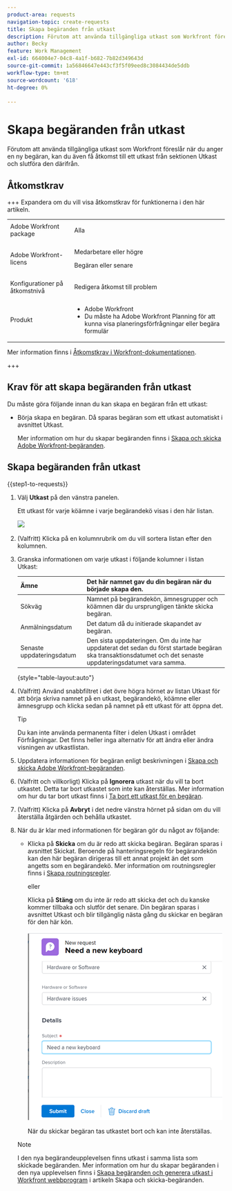 ```yaml
---
product-area: requests
navigation-topic: create-requests
title: Skapa begäranden från utkast
description: Förutom att använda tillgängliga utkast som Workfront föreslår när du anger en ny begäran, kan du även få åtkomst till ett utkast från sektionen Utkast och slutföra den därifrån.
author: Becky
feature: Work Management
exl-id: 664004e7-04c8-4a1f-b682-7b82d349643d
source-git-commit: 1a56846647e443cf3f5f09eed8c3084434de5ddb
workflow-type: tm+mt
source-wordcount: '618'
ht-degree: 0%

---
```


# Skapa begäranden från utkast

Förutom att använda tillgängliga utkast som Workfront föreslår när du anger en ny begäran, kan du även få åtkomst till ett utkast från sektionen Utkast och slutföra den därifrån.

## Åtkomstkrav

+++ Expandera om du vill visa åtkomstkrav för funktionerna i den här artikeln.

<table style="table-layout:auto"> 
 <col> 
 <col> 
 <tbody> 
  <tr> 
   <td role="rowheader">Adobe Workfront package</td> 
   <td> <p>Alla </p> </td> 
  </tr> 
  <tr> 
   <td role="rowheader">Adobe Workfront-licens</td> 
   <td> <p>Medarbetare eller högre</p>
   <p>Begäran eller senare</p>
    </td> 
  </tr> 
  <tr> 
   <td role="rowheader">Konfigurationer på åtkomstnivå</td> 
   <td> <p>Redigera åtkomst till problem</p>  </td> 
  </tr> 
  <tr> 
   <td role="rowheader"> Produkt</td> 
   <td> <ul><li>Adobe Workfront</li><li>Du måste ha Adobe Workfront Planning för att kunna visa planeringsförfrågningar eller begära formulär</td> 
  </tr> 
 </tbody> 
</table>

Mer information finns i [Åtkomstkrav i Workfront-dokumentationen](/help/quicksilver/administration-and-setup/add-users/access-levels-and-object-permissions/access-level-requirements-in-documentation.md).

+++

## Krav för att skapa begäranden från utkast

Du måste göra följande innan du kan skapa en begäran från ett utkast: 

* Börja skapa en begäran. Då sparas begäran som ett utkast automatiskt i avsnittet Utkast.

  Mer information om hur du skapar begäranden finns i [Skapa och skicka Adobe Workfront-begäranden](../../../manage-work/requests/create-requests/create-submit-requests.md).

## Skapa begäranden från utkast

{{step1-to-requests}}

1. Välj **Utkast** på den vänstra panelen.

   Ett utkast för varje köämne i varje begärandekö visas i den här listan.

   ![](assets/nwe-drafts-section-with-list-of-drafts-350x169.png)

1. (Valfritt) Klicka på en kolumnrubrik om du vill sortera listan efter den kolumnen.

1. Granska informationen om varje utkast i följande kolumner i listan Utkast:

   | Ämne | Det här namnet gav du din begäran när du började skapa den. |
   |---|---|
   | Sökväg | Namnet på begärandekön, ämnesgrupper och köämnen där du ursprungligen tänkte skicka begäran. |
   | Anmälningsdatum | Det datum då du initierade skapandet av begäran. |
   | Senaste uppdateringsdatum | Den sista uppdateringen. Om du inte har uppdaterat det sedan du först startade begäran ska transaktionsdatumet och det senaste uppdateringsdatumet vara samma. |

   {style="table-layout:auto"}

1. (Valfritt) Använd snabbfiltret i det övre högra hörnet av listan Utkast för att börja skriva namnet på en utkast, begärandekö, köämne eller ämnesgrupp och klicka sedan på namnet på ett utkast för att öppna det.

   >[!TIP]
   >
   >Du kan inte använda permanenta filter i delen Utkast i området Förfrågningar. Det finns heller inga alternativ för att ändra eller ändra visningen av utkastlistan.

1. Uppdatera informationen för begäran enligt beskrivningen i [Skapa och skicka Adobe Workfront-begäranden](../../../manage-work/requests/create-requests/create-submit-requests.md).
1. (Valfritt och villkorligt) Klicka på **Ignorera** utkast när du vill ta bort utkastet. Detta tar bort utkastet som inte kan återställas. Mer information om hur du tar bort utkast finns i [Ta bort ett utkast för en begäran](../../../manage-work/requests/create-requests/delete-request-draft.md).

1. (Valfritt) Klicka på **Avbryt** i det nedre vänstra hörnet på sidan om du vill återställa åtgärden och behålla utkastet.

1. När du är klar med informationen för begäran gör du något av följande:

   * Klicka på **Skicka** om du är redo att skicka begäran. Begäran sparas i avsnittet Skickat. Beroende på hanteringsregeln för begärandekön kan den här begäran dirigeras till ett annat projekt än det som angetts som en begärandekö. Mer information om routningsregler finns i [Skapa routningsregler](../../../manage-work/requests/create-and-manage-request-queues/create-routing-rules.md).

     eller

     Klicka på **Stäng** om du inte är redo att skicka det och du kanske kommer tillbaka och slutför det senare. Din begäran sparas i avsnittet Utkast och blir tillgänglig nästa gång du skickar en begäran för den här kön.

     ![](assets/nwe-submit-close-discard-draft-buttons-on-new-request-350x340.png)

     När du skickar begäran tas utkastet bort och kan inte återställas.

   >[!NOTE]
   >
   >I den nya begärandeupplevelsen finns utkast i samma lista som skickade begäranden.
   >Mer information om hur du skapar begäranden i den nya upplevelsen finns i [Skapa begäranden och generera utkast i Workfront webbprogram](/help/quicksilver/manage-work/requests/create-requests/create-submit-requests.md#create-requests-and-generate-drafts-in-the-workfront-web-app) i artikeln Skapa och skicka-begäranden.

